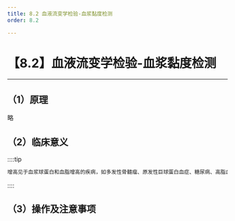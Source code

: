 ```yaml
---
title: 8.2 血液流变学检验-血浆黏度检测
order: 8.2

---
```


# 【8.2】血液流变学检验-血浆黏度检测

<kaodian :text="'血液学检验记忆卡'" />

<!-- ###### 第二十九章 检验基本方法

> 临床血液学检验 -->

<beitiX/>

---

## （1）原理

<son :text="'血液学检验记忆卡'" text1="（1）原理" :textOption="[['超纲','暂无科目',''],['了解','基础知识','相关专业知识'],['了解','基础知识','相关专业知识']]" />

略

## （2）临床意义

<son :text="'血液学检验记忆卡'" text1="（2）临床意义" :textOption="[['超纲','暂无科目',''],['了解','相关专业知识','专业知识'],['了解','相关专业知识','专业知识']]" />

::::tip

```js
增高见于血浆球蛋白和血脂增高的疾病，如多发性骨髓瘤、原发性巨球蛋白血症、糖尿病、高脂血症等。
```

::::

## （3）操作及注意事项

<son :text="'血液学检验记忆卡'" text1="（3）操作及注意事项" :textOption="[['超纲','暂无科目',''],['了解','专业知识','专业实践能力'],['了解','专业知识','专业实践能力']]" />
